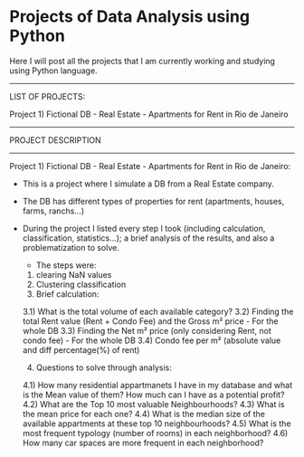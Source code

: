 # Projects of Data Analysis using Python
Here I will post all the projects that I am currently working and studying using Python language.

__________________________________________________________________________________________________
LIST OF PROJECTS:

  Project 1) Fictional DB - Real Estate - Apartments for Rent in Rio de Janeiro
__________________________________________________________________________________________________
PROJECT DESCRIPTION
__________________________________________________________________________________________________
  Project 1) Fictional DB - Real Estate - Apartments for Rent in Rio de Janeiro:

* This is a project where I simulate a DB from a Real Estate company. 
* The DB has different types of properties for rent (apartments, houses, farms, ranchs...)
* During the project I listed every step I took (including calculation, classification, statistics...); a brief analysis of the results, and also a problematization to solve.

  * The steps were:
    
  1) clearing NaN values
  2) Clustering classification
  3) Brief calculation:
  
    3.1) What is the total volume of each available category?
    3.2) Finding the total Rent value (Rent + Condo Fee) and the Gross m² price - For the whole DB
    3.3) Finding the Net m² price (only considering Rent, not condo fee) - For the whole DB
    3.4) Condo fee per m² (absolute value and diff percentage(%) of rent)

  4) Questions to solve through analysis:
  
    4.1) How many residential appartmanets I have in my database and what is the Mean value of them? How much can I have as a potential profit?
    4.2) What are the Top 10 most valuable Neighbourhoods?
    4.3) What is the mean price for each one?
    4.4) What is the median size of the available appartments at these top 10 neighbourhoods?
    4.5) What is the most frequent typology (number of rooms) in each neighborhood?
    4.6) How many car spaces are more frequent in each neighborhood?
